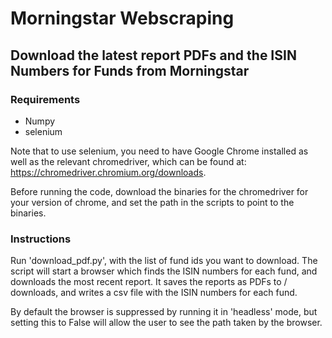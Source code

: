 # Morningstar Webscraping

## Download the latest report PDFs and the ISIN Numbers for Funds from Morningstar

### Requirements

* Numpy
* selenium

Note that to use selenium, you need to have Google Chrome installed as well as the relevant chromedriver, which can be found at: https://chromedriver.chromium.org/downloads.

Before running the code, download the binaries for the chromedriver for your version of chrome, and set the path in the scripts to point to the binaries.

### Instructions

Run 'download_pdf.py', with the list of fund ids you want to download. The script will start a browser which finds the ISIN numbers for each fund, and downloads the most recent report. It saves the reports as PDFs to <current directory>/ downloads, and writes a csv file with the ISIN numbers for each fund.

By default the browser is suppressed by running it in 'headless' mode, but setting this to False will allow the user to see the path taken by the browser.
